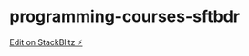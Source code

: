 # programming-courses-sftbdr

[Edit on StackBlitz ⚡️](https://stackblitz.com/edit/programming-courses-sftbdr)